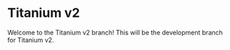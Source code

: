 # Titanium v2

Welcome to the Titanium v2 branch! This will be the development branch for Titanium v2.
